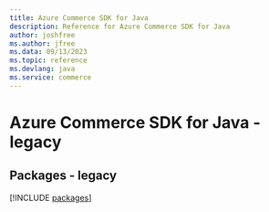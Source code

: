 ```yaml
---
title: Azure Commerce SDK for Java
description: Reference for Azure Commerce SDK for Java
author: joshfree
ms.author: jfree
ms.data: 09/13/2023
ms.topic: reference
ms.devlang: java
ms.service: commerce
---
```

# Azure Commerce SDK for Java - legacy
## Packages - legacy
[!INCLUDE [packages](commerce-index.md)]